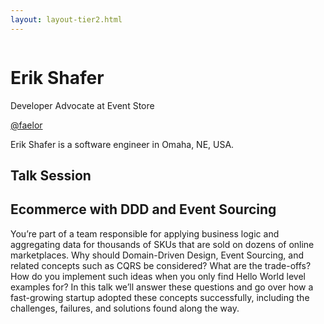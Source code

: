 ```yaml
---
layout: layout-tier2.html
---
```

<div class="container section featured-speaker">
   <div class="row">
     <div class="col-xs-12 col-sm-2 new-img-container">
       <img class="new-speaker-page-img erik-shafer" />
       </div>
     <div class="col-xs-12 col-sm-10 copy-container">
       <h1 class="speaker-header">Erik Shafer</h1>
       <span class="speaker-subtitle">Developer Advocate at Event Store</span>
       <p><a class="speaker-handle" href="https://twitter.com/faelor" target="_blank">@faelor</a>
       <p>Erik Shafer is a software engineer in Omaha, NE, USA.</p>
       <h2>Talk Session</h2>
        <h2 class="gold">Ecommerce with DDD and Event Sourcing</h2>
       <p>You’re part of a team responsible for applying business logic and aggregating data for thousands of SKUs that are sold on dozens of online marketplaces. Why should Domain-Driven Design, Event Sourcing, and related concepts such as CQRS be considered? What are the trade-offs? How do you implement such ideas when you only find Hello World level examples for? In this talk we’ll answer these questions and go over how a fast-growing startup adopted these concepts successfully, including the challenges, failures, and solutions found along the way.</p>
     </div>
   </div>
 </div>